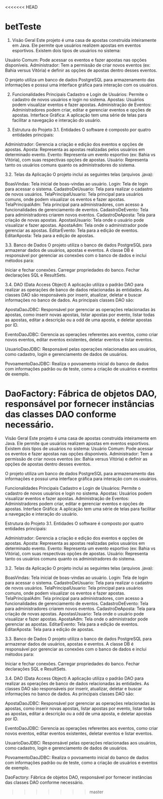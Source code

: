 <<<<<<< HEAD
# betTeste
1. Visão Geral
Este projeto é uma casa de apostas construída inteiramente em Java. Ele permite que usuários realizem apostas em eventos esportivos. Existem dois tipos de usuários no sistema:

  Usuário Comum: Pode acessar os eventos e fazer apostas nas opções disponíveis.
  Administrador: Tem a permissão de criar novos eventos (ex: Bahia versus Vitória) e definir as opções de apostas dentro desses eventos.
  
O projeto utiliza um banco de dados PostgreSQL para armazenamento das informações e possui uma interface gráfica para interação com os    usuários.

2. Funcionalidades Principais
  Cadastro e Login de Usuários: Permite o cadastro de novos usuários e login no sistema.
  Apostas: Usuários podem visualizar eventos e fazer apostas.
  Administração de Eventos: Administradores podem criar, editar e gerenciar eventos e opções de apostas.
  Interface Gráfica: A aplicação tem uma série de telas para facilitar a navegação e interação do usuário.

3. Estrutura do Projeto
3.1. Entidades
O software é composto por quatro entidades principais:

  Administrador: Gerencia a criação e edição dos eventos e opções de apostas.
  Aposta: Representa as apostas realizadas pelos usuários em determinado evento.
  Evento: Representa um evento esportivo (ex: Bahia vs Vitória), com suas respectivas opções de apostas.
  Usuário: Representa tanto os usuários comuns quanto os administradores do sistema.
  
3.2. Telas da Aplicação
O projeto inclui as seguintes telas (arquivos .java):

  BoasVindas: Tela inicial de boas-vindas ao usuário.
  Login: Tela de login para acessar o sistema.
  CadastroDeUsuario: Tela para realizar o cadastro de novos usuários.
  TelaPrincipalUsuario: Tela principal para usuários comuns, onde podem visualizar os eventos e fazer apostas.
  TelaPrincipalAdm: Tela principal para administradores, com acesso a funcionalidades de gerenciamento de eventos.
  CadastroDeEvento: Tela para administradores criarem novos eventos.
  CadastroDeAposta: Tela para criação de novas apostas.
  ApostasUsuario: Tela onde o usuário pode visualizar e fazer apostas.
  ApostaAdm: Tela onde o administrador pode gerenciar as apostas.
  EditarEvento: Tela para a edição de eventos.
  EditarAposta: Tela para a edição de apostas.
  
3.3. Banco de Dados
O projeto utiliza o banco de dados PostgreSQL para armazenar dados de usuários, apostas e eventos. A classe DB é responsável por gerenciar as conexões com o banco de dados e inclui métodos para:

  Iniciar e fechar conexões.
  Carregar propriedades do banco.
  Fechar declarações SQL e ResultSets.
  
3.4. DAO (Data Access Object)
A aplicação utiliza o padrão DAO para realizar as operações de banco de dados relacionadas às entidades. As classes DAO são responsáveis por inserir, atualizar, deletar e buscar informações no banco de dados. As principais classes DAO são:

  ApostaDaoJDBC: Responsável por gerenciar as operações relacionadas às apostas, como inserir novas apostas, listar apostas por evento, listar todas as apostas, editar a descrição ou a odd de uma aposta, e deletar apostas por ID.

  EventoDaoJDBC: Gerencia as operações referentes aos eventos, como criar novos eventos, editar eventos existentes, deletar eventos e listar eventos.

  UsuarioDaoJDBC: Responsável pelas operações relacionadas aos usuários, como cadastro, login e gerenciamento de dados de usuários.

  PovoamentoDaoJDBC: Realiza o povoamento inicial do banco de dados com informações padrão ou de teste, como a criação de usuários e eventos de exemplo.

  DaoFactory: Fábrica de objetos DAO, responsável por fornecer instâncias das classes DAO conforme necessário.
=======
Visão Geral Este projeto é uma casa de apostas construída inteiramente em Java. Ele permite que usuários realizem apostas em eventos esportivos. Existem dois tipos de usuários no sistema:
Usuário Comum: Pode acessar os eventos e fazer apostas nas opções disponíveis. Administrador: Tem a permissão de criar novos eventos (ex: Bahia versus Vitória) e definir as opções de apostas dentro desses eventos.

O projeto utiliza um banco de dados PostgreSQL para armazenamento das informações e possui uma interface gráfica para interação com os usuários.

Funcionalidades Principais Cadastro e Login de Usuários: Permite o cadastro de novos usuários e login no sistema. Apostas: Usuários podem visualizar eventos e fazer apostas. Administração de Eventos: Administradores podem criar, editar e gerenciar eventos e opções de apostas. Interface Gráfica: A aplicação tem uma série de telas para facilitar a navegação e interação do usuário.

Estrutura do Projeto 3.1. Entidades O software é composto por quatro entidades principais:

Administrador: Gerencia a criação e edição dos eventos e opções de apostas. Aposta: Representa as apostas realizadas pelos usuários em determinado evento. Evento: Representa um evento esportivo (ex: Bahia vs Vitória), com suas respectivas opções de apostas. Usuário: Representa tanto os usuários comuns quanto os administradores do sistema.

3.2. Telas da Aplicação O projeto inclui as seguintes telas (arquivos .java):

BoasVindas: Tela inicial de boas-vindas ao usuário. Login: Tela de login para acessar o sistema. CadastroDeUsuario: Tela para realizar o cadastro de novos usuários. TelaPrincipalUsuario: Tela principal para usuários comuns, onde podem visualizar os eventos e fazer apostas. TelaPrincipalAdm: Tela principal para administradores, com acesso a funcionalidades de gerenciamento de eventos. CadastroDeEvento: Tela para administradores criarem novos eventos. CadastroDeAposta: Tela para criação de novas apostas. ApostasUsuario: Tela onde o usuário pode visualizar e fazer apostas. ApostaAdm: Tela onde o administrador pode gerenciar as apostas. EditarEvento: Tela para a edição de eventos. EditarAposta: Tela para a edição de apostas.

3.3. Banco de Dados O projeto utiliza o banco de dados PostgreSQL para armazenar dados de usuários, apostas e eventos. A classe DB é responsável por gerenciar as conexões com o banco de dados e inclui métodos para:

Iniciar e fechar conexões. Carregar propriedades do banco. Fechar declarações SQL e ResultSets.

3.4. DAO (Data Access Object) A aplicação utiliza o padrão DAO para realizar as operações de banco de dados relacionadas às entidades. As classes DAO são responsáveis por inserir, atualizar, deletar e buscar informações no banco de dados. As principais classes DAO são:

ApostaDaoJDBC: Responsável por gerenciar as operações relacionadas às apostas, como inserir novas apostas, listar apostas por evento, listar todas as apostas, editar a descrição ou a odd de uma aposta, e deletar apostas por ID.

EventoDaoJDBC: Gerencia as operações referentes aos eventos, como criar novos eventos, editar eventos existentes, deletar eventos e listar eventos.

UsuarioDaoJDBC: Responsável pelas operações relacionadas aos usuários, como cadastro, login e gerenciamento de dados de usuários.

PovoamentoDaoJDBC: Realiza o povoamento inicial do banco de dados com informações padrão ou de teste, como a criação de usuários e eventos de exemplo.

DaoFactory: Fábrica de objetos DAO, responsável por fornecer instâncias das classes DAO conforme necessário.
>>>>>>> master
